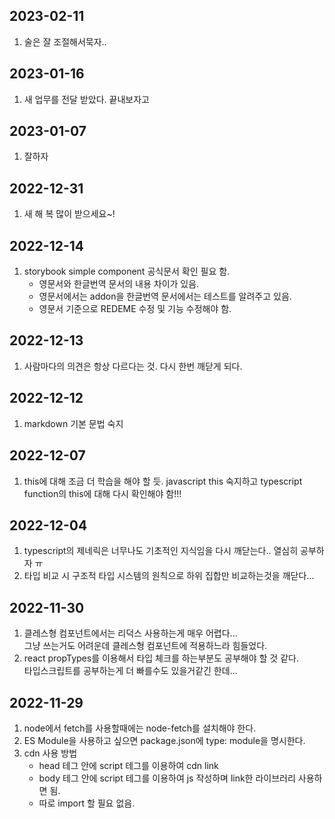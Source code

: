 ## 2023-02-11

1. 술은 잘 조절해서묵자..

## 2023-01-16

1. 새 업무를 전달 받았다. 끝내보자고

## 2023-01-07

1. 잘하자

## 2022-12-31

1. 새 해 복 많이 받으세요~!

## 2022-12-14

1. storybook simple component 공식문서 확인 필요 함.
   - 영문서와 한글번역 문서의 내용 차이가 있음.
   - 영문서에서는 addon을 한글번역 문서에서는 테스트를 알려주고 있음.
   - 영문서 기준으로 REDEME 수정 및 기능 수정해야 함.

## 2022-12-13

1. 사람마다의 의견은 항상 다르다는 것. 다시 한번 깨닫게 되다.

## 2022-12-12

1. markdown 기본 문법 숙지

## 2022-12-07

1. this에 대해 조금 더 학습을 해야 할 듯. javascript this 숙지하고 typescript function의 this에 대해 다시 확인해야 함!!!

## 2022-12-04

1. typescript의 제네릭은 너무나도 기초적인 지식임을 다시 깨닫는다.. 열심히 공부하자 ㅠ
2. 타입 비교 시 구조적 타입 시스템의 원칙으로 하위 집합만 비교하는것을 깨닫다...

## 2022-11-30

1. 클레스형 컴포넌트에서는 리덕스 사용하는게 매우 어렵다... <br /> 그냥 쓰는거도 어려운데 클레스형 컴포넌트에 적용하느라 힘들었다.
2. react propTypes를 이용해서 타입 체크를 하는부분도 공부해야 할 것 같다. <br /> 타입스크립트를 공부하는게 더 빠를수도 있을거같긴 한데...

## 2022-11-29

1. node에서 fetch를 사용할때에는 node-fetch를 설치해야 한다.
2. ES Module을 사용하고 싶으면 package.json에 type: module을 명시한다.
3. cdn 사용 방법
   - head 테그 안에 script 테그를 이용하여 cdn link
   - body 테그 안에 script 테그를 이용하여 js 작성하며 link한 라이브러리 사용하면 됨.
   - 따로 import 할 필요 없음.
